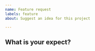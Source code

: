 ```yaml
---
name: Feature request
labels: feature
about: Suggest an idea for this project

---
```

## What is your expect?
